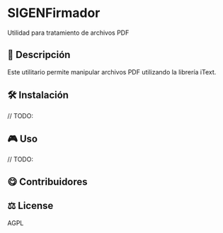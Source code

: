 # SIGENFirmador
Utilidad para tratamiento de archivos PDF

## 📄 Descripción

Este utilitario permite manipular archivos PDF utilizando la librería iText.


## 🛠 Instalación

// TODO:

## 🎮 Uso 

// TODO:

## 😋 Contribuidores



## ⚖️ License

AGPL
